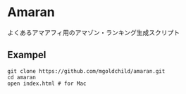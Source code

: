 # Amaran
よくあるアマアフィ用のアマゾン・ランキング生成スクリプト

## Exampel
```
git clone https://github.com/mgoldchild/amaran.git
cd amaran
open index.html # for Mac 
```

